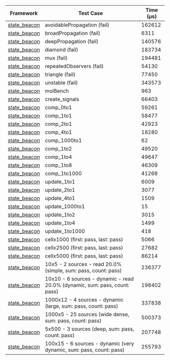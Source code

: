 | Framework | Test Case | Time (μs) |
| --- | --- | --- |
| [state_beacon](https://github.com/jinyus/dart_beacon) | avoidablePropagation (fail) | 162612 |
| [state_beacon](https://github.com/jinyus/dart_beacon) | broadPropagation (fail) | 6311 |
| [state_beacon](https://github.com/jinyus/dart_beacon) | deepPropagation (fail) | 140576 |
| [state_beacon](https://github.com/jinyus/dart_beacon) | diamond (fail) | 183734 |
| [state_beacon](https://github.com/jinyus/dart_beacon) | mux (fail) | 194481 |
| [state_beacon](https://github.com/jinyus/dart_beacon) | repeatedObservers (fail) | 54130 |
| [state_beacon](https://github.com/jinyus/dart_beacon) | triangle (fail) | 77450 |
| [state_beacon](https://github.com/jinyus/dart_beacon) | unstable (fail) | 343573 |
| [state_beacon](https://github.com/jinyus/dart_beacon) | molBench | 963 |
| [state_beacon](https://github.com/jinyus/dart_beacon) | create_signals | 66403 |
| [state_beacon](https://github.com/jinyus/dart_beacon) | comp_0to1 | 59261 |
| [state_beacon](https://github.com/jinyus/dart_beacon) | comp_1to1 | 58477 |
| [state_beacon](https://github.com/jinyus/dart_beacon) | comp_2to1 | 42923 |
| [state_beacon](https://github.com/jinyus/dart_beacon) | comp_4to1 | 18280 |
| [state_beacon](https://github.com/jinyus/dart_beacon) | comp_1000to1 | 62 |
| [state_beacon](https://github.com/jinyus/dart_beacon) | comp_1to2 | 49520 |
| [state_beacon](https://github.com/jinyus/dart_beacon) | comp_1to4 | 49647 |
| [state_beacon](https://github.com/jinyus/dart_beacon) | comp_1to8 | 46309 |
| [state_beacon](https://github.com/jinyus/dart_beacon) | comp_1to1000 | 41268 |
| [state_beacon](https://github.com/jinyus/dart_beacon) | update_1to1 | 6009 |
| [state_beacon](https://github.com/jinyus/dart_beacon) | update_2to1 | 3077 |
| [state_beacon](https://github.com/jinyus/dart_beacon) | update_4to1 | 1509 |
| [state_beacon](https://github.com/jinyus/dart_beacon) | update_1000to1 | 15 |
| [state_beacon](https://github.com/jinyus/dart_beacon) | update_1to2 | 3015 |
| [state_beacon](https://github.com/jinyus/dart_beacon) | update_1to4 | 1499 |
| [state_beacon](https://github.com/jinyus/dart_beacon) | update_1to1000 | 418 |
| [state_beacon](https://github.com/jinyus/dart_beacon) | cellx1000 (first: pass, last: pass) | 5066 |
| [state_beacon](https://github.com/jinyus/dart_beacon) | cellx2500 (first: pass, last: pass) | 27682 |
| [state_beacon](https://github.com/jinyus/dart_beacon) | cellx5000 (first: pass, last: pass) | 86214 |
| [state_beacon](https://github.com/jinyus/dart_beacon) | 10x5 - 2 sources - read 20.0% (simple, sum: pass, count: pass) | 236377 |
| [state_beacon](https://github.com/jinyus/dart_beacon) | 10x10 - 6 sources - dynamic - read 20.0% (dynamic, sum: pass, count: pass) | 198402 |
| [state_beacon](https://github.com/jinyus/dart_beacon) | 1000x12 - 4 sources - dynamic (large, sum: pass, count: pass) | 337838 |
| [state_beacon](https://github.com/jinyus/dart_beacon) | 1000x5 - 25 sources (wide dense, sum: pass, count: pass) | 500373 |
| [state_beacon](https://github.com/jinyus/dart_beacon) | 5x500 - 3 sources (deep, sum: pass, count: pass) | 207748 |
| [state_beacon](https://github.com/jinyus/dart_beacon) | 100x15 - 6 sources - dynamic (very dynamic, sum: pass, count: pass) | 255793 |
